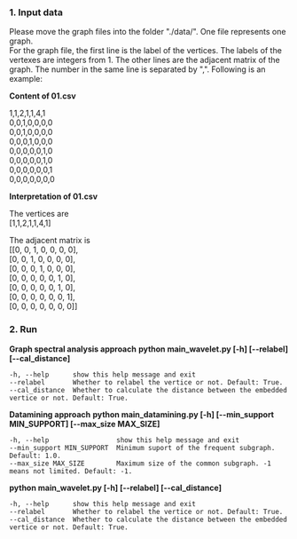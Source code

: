 ### 1. Input data

Please move the graph files into the folder "./data/". One file represents one graph. </br>
For the graph file, the first line is the label of the vertices. The labels of the vertexes are integers from 1. The other lines are the adjacent matrix of the graph. The number in the same line is separated by ",". Following is an example:</br>

<strong>Content of 01.csv</strong></br>

1,1,2,1,1,4,1</br>
0,0,1,0,0,0,0</br>
0,0,1,0,0,0,0</br>
0,0,0,1,0,0,0</br>
0,0,0,0,0,1,0</br>
0,0,0,0,0,1,0</br>
0,0,0,0,0,0,1</br>
0,0,0,0,0,0,0</br>

<strong>Interpretation of 01.csv</strong></br>

The vertices are </br>
[1,1,2,1,1,4,1]</br>

The adjacent matrix is</br>
[[0, 0, 1, 0, 0, 0, 0],</br>
 [0, 0, 1, 0, 0, 0, 0],</br>
 [0, 0, 0, 1, 0, 0, 0],</br>
 [0, 0, 0, 0, 0, 1, 0],</br>
 [0, 0, 0, 0, 0, 1, 0],</br>
 [0, 0, 0, 0, 0, 0, 1],</br>
 [0, 0, 0, 0, 0, 0, 0]]</br>


### 2. Run

<strong>Graph spectral analysis approach</strong>
<strong>python main_wavelet.py [-h] [--relabel] [--cal_distance]</strong>
```
-h, --help      show this help message and exit
--relabel       Whether to relabel the vertice or not. Default: True.
--cal_distance  Whether to calculate the distance between the embedded vertice or not. Default: True.
```

<strong>Datamining approach</strong>
<strong>python main_datamining.py [-h] [--min_support MIN_SUPPORT] [--max_size MAX_SIZE]</strong>
```
-h, --help                 show this help message and exit
--min_support MIN_SUPPORT  Minimum suport of the frequent subgraph. Default: 1.0.                
--max_size MAX_SIZE        Maximum size of the common subgraph. -1 means not limited. Default: -1.
```


<strong>python main_wavelet.py [-h] [--relabel] [--cal_distance]</strong>
```
-h, --help      show this help message and exit
--relabel       Whether to relabel the vertice or not. Default: True.
--cal_distance  Whether to calculate the distance between the embedded vertice or not. Default: True.
```

